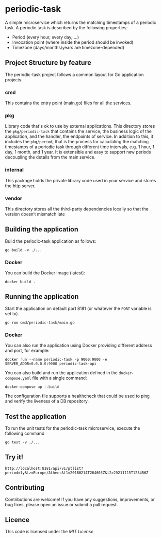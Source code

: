 # periodic-task
A simple microservice which returns the matching timestamps of a periodic task. A periodic task is described by the following properties:
* Period (every hour, every day, ...)
* Invocation point (where inside the period should be invoked)
* Timezone (days/months/years are timezone-depended)

## Project Structure by feature
The periodic-task project follows a common layout for Go application projects.
### cmd
This contains the entry point (main.go) files for all the services.
### pkg
Library code that's ok to use by external applications. This directory stores the `pkg/periodic-task` that contains the service, the business logic of the application, and the handler, the endpoints of service.  In addition to this, it includes the `pkg/period`, that is the process for calculating the matching timestamps of a periodic task through different time intervals, e.g. 1 hour, 1 day, 1 month, and 1 year. It is extensible and easy to support new periods decoupling the details from the main service.
### internal
This package holds the private library code used in your service and stores the http server.
### vendor
This directory stores all the third-party dependencies locally so that the version doesn’t mismatch late

## Building the application
Build the periodic-task application as follows:
```
go build -v ./...
```

### Docker
You can build the Docker image (latest):
```
docker build .
```

## Running the application
Start the application on default port 8181 (or whatever the `PORT` variable is set to).
```
go run cmd/periodic-task/main.go
```

### Docker
You can also run the application using Docker providing different address and port, for example:
```
docker run --name periodic-task -p 9000:9000 -e SERVER_ADDR=0.0.0.0:9000 periodic-task-api
```

You can also build and run the application defined in the `docker-compose.yaml` file with a single command:
```
docker-compose up --build
```
The configuration file supports a healthcheck that could be used to ping and verify the liveness of a DB repository.

## Test the application
To run the unit tests for the periodic-task microservice, execute the following command:
```
go test -v ./...
```

## Try it!
```
http://localhost:8181/api/v1/ptlist?period=1y&tz=Europe/Athens&t1=20180214T204603Z&t2=20211115T123456Z
```

## Contributing
Contributions are welcome! If you have any suggestions, improvements, or bug fixes, please open an issue or submit a pull request.

## Licence
This code is licensed under the *MIT License*.
